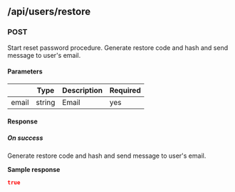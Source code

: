 ## /api/users/restore
### POST

Start reset password procedure. Generate restore code and hash and send message to user's email.

#### Parameters
|       | Type   | Description | Required |
| ----- | ------ | ----------- | -------- |
| email | string | Email       | yes      |

#### Response
##### On success

Generate restore code and hash and send message to user's email.

**Sample response**

```json
true
```
